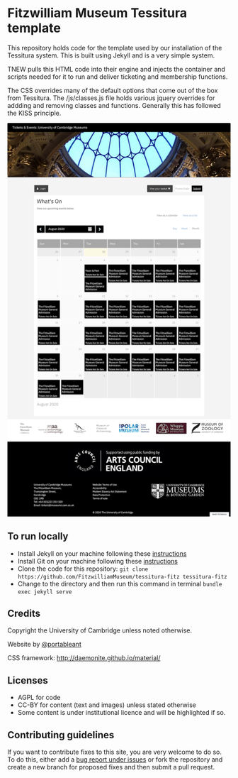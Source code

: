 # Fitzwilliam Museum Tessitura template

This repository holds code for the template used by our installation of the
Tessitura system. This is built using Jekyll and is a very simple system.

TNEW pulls this HTML code into their engine and injects the container and scripts needed for it to run and deliver ticketing and membership functions.

The CSS overrides many of the default options that come out of the box from Tessitura. The /js/classes.js file holds various jquery overrides for addding and removing classes and functions.  Generally this has followed the KISS principle.

![A screenshot of the TNEW instance](/images/screenshots/tnew-screenshot.png)

## To run locally

* Install Jekyll on your machine following these [instructions](https://jekyllrb.com/docs/installation/)
* Install Git on your machine following these [instructions](https://git-scm.com/book/en/v2/Getting-Started-Installing-Git)
* Clone the code for this repository:
   `git clone https://github.com/FitzwilliamMuseum/tessitura-fitz tessitura-fitz`
* Change to the directory and then run this command in terminal `bundle exec jekyll serve`

## Credits

Copyright the University of Cambridge unless noted otherwise.

Website by [@portableant](https://github.com/portableant)

CSS framework: http://daemonite.github.io/material/

## Licenses

* AGPL for code
* CC-BY for content (text and images) unless stated
otherwise
* Some content is under institutional licence and will be highlighted if so.

## Contributing guidelines

If you want to contribute fixes to this site, you are very welcome to do so. To
do this, either add a [bug report under issues](https://github.com/FitzwilliamMuseum/tessitura-fitz/issues) or fork the repository and create a new branch for proposed fixes and then submit
a pull request.
